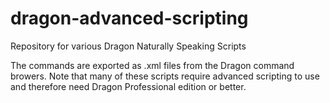 # dragon-advanced-scripting
Repository for various Dragon Naturally Speaking Scripts

The commands are exported as .xml files from the Dragon command browers. Note that many of these scripts require advanced scripting to use
and therefore need Dragon Professional edition or better.
